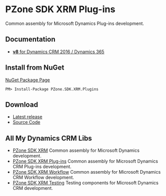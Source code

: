 # PZone SDK XRM Plug-ins
Common assembly for Microsoft Dynamics Plug-ins development.

## Documentation
<ul>
<li><a href="https://zooy.github.io/PZone.SDK.XRM.Plugins/v8/index.html"><b>v8</b> for Dynamics CRM 2016 / Dynamics 365</a></li>
</ul>

## Install from NuGet
<a href="https://preview.nuget.org/packages/PZone.SDK.XRM.Plugins/">NuGet Package Page</a>
```
PM> Install-Package PZone.SDK.XRM.Plugins
```

## Download
<ul>
<li><a href="https://github.com/ZooY/PZone.SDK.XRM.Plugins/releases">Latest release</a></li>
<li><a href="https://github.com/ZooY/PZone.SDK.XRM.Plugins/releases">Source Code</a></li>
</ul>


## All My Dynamics CRM Libs
<ul>
<li><a href="https://zooy.github.io/PZone.SDK.XRM/">PZone SDK XRM</a> Common assembly for Microsoft Dynamics development.</li>
<li><a href="https://zooy.github.io/PZone.SDK.XRM.Plugins/">PZone SDK XRM Plug-ins</a> Common assembly for Microsoft Dynamics CRM Plug-ins development.</li>
<li><a href="https://zooy.github.io/PZone.SDK.XRM.Workflow/">PZone SDK XRM Workflow</a> Common assembly for Microsoft Dynamics CRM Workflow development.</li>
<li><a href="https://zooy.github.io/PZone.SDK.XRM.Testing/">PZone SDK XRM Testing</a> Testing components for Microsoft Dynamics CRM development.</li>
</ul>